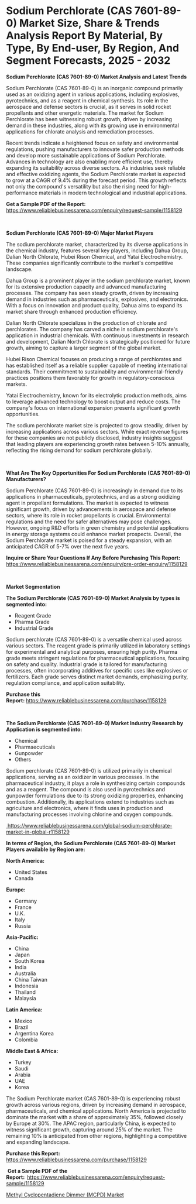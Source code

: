<p><h1>Sodium Perchlorate (CAS 7601-89-0) Market Size, Share & Trends Analysis Report By Material, By Type, By End-user, By Region, And Segment Forecasts, 2025 - 2032</h1></p><p><strong>Sodium Perchlorate (CAS 7601-89-0) Market Analysis and Latest Trends</strong></p>
<p><p>Sodium Perchlorate (CAS 7601-89-0) is an inorganic compound primarily used as an oxidizing agent in various applications, including explosives, pyrotechnics, and as a reagent in chemical synthesis. Its role in the aerospace and defense sectors is crucial, as it serves in solid rocket propellants and other energetic materials. The market for Sodium Perchlorate has been witnessing robust growth, driven by increasing demand in these industries, along with its growing use in environmental applications for chlorate analysis and remediation processes.</p><p>Recent trends indicate a heightened focus on safety and environmental regulations, pushing manufacturers to innovate safer production methods and develop more sustainable applications of Sodium Perchlorate. Advances in technology are also enabling more efficient use, thereby expanding its suitability across diverse sectors. As industries seek reliable and effective oxidizing agents, the Sodium Perchlorate market is expected to grow at a CAGR of 9.4% during the forecast period. This growth reflects not only the compound's versatility but also the rising need for high-performance materials in modern technological and industrial applications.</p></p>
<p><strong>Get a Sample PDF of the Report:&nbsp;</strong> <a href="https://www.reliablebusinessarena.com/enquiry/request-sample/1158129?utm_campaign=2120&utm_medium=2&utm_source=Github&utm_content=ia&utm_term=01022025&utm_id=sodium-perchlorate-cas-7601-89-0">https://www.reliablebusinessarena.com/enquiry/request-sample/1158129</a></p>
<p>&nbsp;</p>
<p><strong>Sodium Perchlorate (CAS 7601-89-0) Major Market Players</strong></p>
<p><p>The sodium perchlorate market, characterized by its diverse applications in the chemical industry, features several key players, including Dahua Group, Dalian North Chlorate, Hubei Rison Chemical, and Yatai Electrochemistry. These companies significantly contribute to the market's competitive landscape.</p><p>Dahua Group is a prominent player in the sodium perchlorate market, known for its extensive production capacity and advanced manufacturing processes. The company has seen steady growth, driven by increasing demand in industries such as pharmaceuticals, explosives, and electronics. With a focus on innovation and product quality, Dahua aims to expand its market share through enhanced production efficiency.</p><p>Dalian North Chlorate specializes in the production of chlorate and perchlorates. The company has carved a niche in sodium perchlorate's application in industrial chemicals. With continuous investments in research and development, Dalian North Chlorate is strategically positioned for future growth, aiming to capture a larger segment of the global market.</p><p>Hubei Rison Chemical focuses on producing a range of perchlorates and has established itself as a reliable supplier capable of meeting international standards. Their commitment to sustainability and environmental-friendly practices positions them favorably for growth in regulatory-conscious markets.</p><p>Yatai Electrochemistry, known for its electrolytic production methods, aims to leverage advanced technology to boost output and reduce costs. The company's focus on international expansion presents significant growth opportunities.</p><p>The sodium perchlorate market size is projected to grow steadily, driven by increasing applications across various sectors. While exact revenue figures for these companies are not publicly disclosed, industry insights suggest that leading players are experiencing growth rates between 5-10% annually, reflecting the rising demand for sodium perchlorate globally.</p></p>
<p>&nbsp;</p>
<p><strong>What Are The Key Opportunities For Sodium Perchlorate (CAS 7601-89-0) Manufacturers?</strong></p>
<p><p>Sodium Perchlorate (CAS 7601-89-0) is increasingly in demand due to its applications in pharmaceuticals, pyrotechnics, and as a strong oxidizing agent in propellant formulations. The market is expected to witness significant growth, driven by advancements in aerospace and defense sectors, where its role in rocket propellants is crucial. Environmental regulations and the need for safer alternatives may pose challenges. However, ongoing R&D efforts in green chemistry and potential applications in energy storage systems could enhance market prospects. Overall, the Sodium Perchlorate market is poised for a steady expansion, with an anticipated CAGR of 5-7% over the next five years.</p></p>
<p><strong>Inquire or Share Your Questions If Any Before Purchasing This Report:</strong> <a href="https://www.reliablebusinessarena.com/enquiry/pre-order-enquiry/1158129?utm_campaign=2120&utm_medium=2&utm_source=Github&utm_content=ia&utm_term=01022025&utm_id=sodium-perchlorate-cas-7601-89-0">https://www.reliablebusinessarena.com/enquiry/pre-order-enquiry/1158129</a></p>
<p>&nbsp;</p>
<p><strong>Market Segmentation</strong></p>
<p><strong>The Sodium Perchlorate (CAS 7601-89-0) Market Analysis by types is segmented into:</strong></p>
<p><ul><li>Reagent Grade</li><li>Pharma Grade</li><li>Industrial Grade</li></ul></p>
<p><p>Sodium perchlorate (CAS 7601-89-0) is a versatile chemical used across various sectors. The reagent grade is primarily utilized in laboratory settings for experimental and analytical purposes, ensuring high purity. Pharma grade meets stringent regulations for pharmaceutical applications, focusing on safety and quality. Industrial grade is tailored for manufacturing processes, often incorporating additives for specific uses like explosives or fertilizers. Each grade serves distinct market demands, emphasizing purity, regulation compliance, and application suitability.</p></p>
<p><strong>Purchase this Report:&nbsp;</strong><a href="https://www.reliablebusinessarena.com/purchase/1158129?utm_campaign=2120&utm_medium=2&utm_source=Github&utm_content=ia&utm_term=01022025&utm_id=sodium-perchlorate-cas-7601-89-0">https://www.reliablebusinessarena.com/purchase/1158129</a></p>
<p>&nbsp;</p>
<p><strong>The Sodium Perchlorate (CAS 7601-89-0) Market Industry Research by Application is segmented into:</strong></p>
<p><ul><li>Chemical</li><li>Pharmaecuticals</li><li>Gunpowder</li><li>Others</li></ul></p>
<p><p>Sodium perchlorate (CAS 7601-89-0) is utilized primarily in chemical applications, serving as an oxidizer in various processes. In the pharmaceutical industry, it plays a role in synthesizing certain compounds and as a reagent. The compound is also used in pyrotechnics and gunpowder formulations due to its strong oxidizing properties, enhancing combustion. Additionally, its applications extend to industries such as agriculture and electronics, where it finds uses in production and manufacturing processes involving chlorine and oxygen compounds.</p></p>
<p><a href="https://www.reliablebusinessarena.com/global-sodium-perchlorate-market-in-global-r1158129?utm_campaign=2120&utm_medium=2&utm_source=Github&utm_content=ia&utm_term=01022025&utm_id=sodium-perchlorate-cas-7601-89-0">&nbsp;https://www.reliablebusinessarena.com/global-sodium-perchlorate-market-in-global-r1158129</a></p>
<p><strong>In terms of Region, the Sodium Perchlorate (CAS 7601-89-0) Market Players available by Region are:</strong></p>
<p>
    <p> <strong> North America: </strong>
        <ul>
            <li>United States</li>
            <li>Canada</li>
        </ul>
        </p> 
    <p> <strong> Europe: </strong>
        <ul>
            <li>Germany</li>
            <li>France</li>
            <li>U.K.</li>
            <li>Italy</li>
            <li>Russia</li>
        </ul>
        </p> 
    <p> <strong> Asia-Pacific: </strong>
        <ul>
            <li>China</li>
            <li>Japan</li>
            <li>South Korea</li>
            <li>India</li>
            <li>Australia</li>
            <li>China Taiwan</li>
            <li>Indonesia</li>
            <li>Thailand</li>
            <li>Malaysia</li>
        </ul>
        </p> 
    <p> <strong> Latin America: </strong>
        <ul>
            <li>Mexico</li>
            <li>Brazil</li>
            <li>Argentina Korea</li>
            <li>Colombia</li>
        </ul>
        </p> 
    <p> <strong> Middle East & Africa: </strong>
        <ul>
            <li>Turkey</li>
            <li>Saudi</li>
            <li>Arabia</li>
            <li>UAE</li>
            <li>Korea</li>
        </ul>
    </p>
    </p>
<p><p>The Sodium Perchlorate market (CAS 7601-89-0) is experiencing robust growth across various regions, driven by increasing demand in aerospace, pharmaceuticals, and chemical applications. North America is projected to dominate the market with a share of approximately 35%, followed closely by Europe at 30%. The APAC region, particularly China, is expected to witness significant growth, capturing around 25% of the market. The remaining 10% is anticipated from other regions, highlighting a competitive and expanding landscape.</p></p>
<p><strong>Purchase this Report: </strong><a href="https://www.reliablebusinessarena.com/purchase/1158129?utm_campaign=2120&utm_medium=2&utm_source=Github&utm_content=ia&utm_term=01022025&utm_id=sodium-perchlorate-cas-7601-89-0">https://www.reliablebusinessarena.com/purchase/1158129</a></p>
<p>&nbsp;<strong>Get a Sample PDF of the Report:&nbsp;&nbsp;</strong><a href="https://www.reliablebusinessarena.com/enquiry/request-sample/1158129?utm_campaign=2120&utm_medium=2&utm_source=Github&utm_content=ia&utm_term=01022025&utm_id=sodium-perchlorate-cas-7601-89-0">https://www.reliablebusinessarena.com/enquiry/request-sample/1158129</a></p>
<p><strong></strong></p>
<p><p><a href="https://github.com/FlorianWolf90/Market-Research-Report-List-1/blob/main/methyl-cyclopentadiene-dimmer-mcpd-market.md?utm_campaign=2120&utm_medium=2&utm_source=Github&utm_content=ia&utm_term=01022025&utm_id=sodium-perchlorate-cas-7601-89-0">Methyl Cyclopentadiene Dimmer (MCPD) Market</a></p></p>